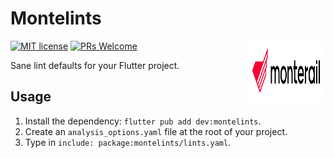 # Montelints

[![MIT license](https://img.shields.io/badge/license-MIT-blue.svg)](./LICENSE)
[![PRs Welcome](https://img.shields.io/badge/PRs-welcome-brightgreen.svg)](.)
<img src="https://raw.githubusercontent.com/monterail/montelints/main/doc/assets/monterail_logo.svg" alt="Monterail's logo" width="25%" height="100" align="right"/>

Sane lint defaults for your Flutter project.

## Usage

1. Install the dependency: `flutter pub add dev:montelints`.
2. Create an `analysis_options.yaml` file at the root of your project.
3. Type in `include: package:montelints/lints.yaml`.
